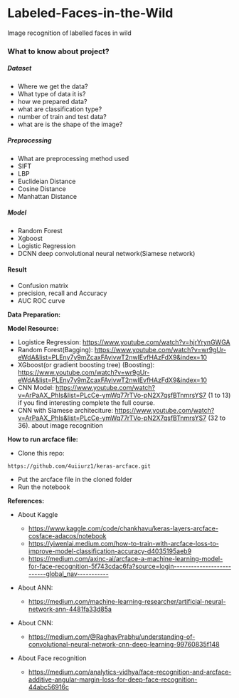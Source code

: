 # Labeled-Faces-in-the-Wild
Image recognition of labelled faces in wild

### What to know about project?

##### Dataset
- Where we get the data?
- What type of data it is?
- how we prepared data?
- what are classification type?
- number of train and test data?
- what are is the shape of the image?

##### Preprocessing
- What are preprocessing method used
- SIFT
- LBP
- Euclideian Distance
- Cosine Distance
- Manhattan Distance

##### Model
- Random Forest
- Xgboost
- Logistic Regression
- DCNN deep convolutional neural network(Siamese network)

#### Result
- Confusion matrix 
- precision, recall and Accuracy 
- AUC ROC curve

**Data Preparation:**

**Model Resource:**
* Logistice Regression: https://www.youtube.com/watch?v=hjrYrynGWGA
* Random Forest(Bagging): https://www.youtube.com/watch?v=wr9gUr-eWdA&list=PLEny7y9mZcaxFAyivwT2nwIEvfHAzFdX9&index=10
* XGboost(or gradient boosting tree) (Boosting):  https://www.youtube.com/watch?v=wr9gUr-eWdA&list=PLEny7y9mZcaxFAyivwT2nwIEvfHAzFdX9&index=10
* CNN Model: https://www.youtube.com/watch?v=ArPaAX_PhIs&list=PLcCe-ymWq77rTVo-pN2X7qsfBTnmrsYS7 (1 to 13) if you find interesting complete the full course.
* CNN with Siamese architeciture: https://www.youtube.com/watch?v=ArPaAX_PhIs&list=PLcCe-ymWq77rTVo-pN2X7qsfBTnmrsYS7 (32 to 36). about image recognition
 

**How to run arcface file:**
* Clone this repo:
```
https://github.com/4uiiurz1/keras-arcface.git
```
* Put the arcface file in the cloned folder
* Run the notebook

**References:**
* About Kaggle
  * https://www.kaggle.com/code/chankhavu/keras-layers-arcface-cosface-adacos/notebook
  * https://yiwenlai.medium.com/how-to-train-with-arcface-loss-to-improve-model-classification-accuracy-d4035195aeb9
  * https://medium.com/axinc-ai/arcface-a-machine-learning-model-for-face-recognition-5f743cdac6fa?source=login--------------------------global_nav-----------
  
* About ANN:
  * https://medium.com/machine-learning-researcher/artificial-neural-network-ann-4481fa33d85a

* About CNN:
  * https://medium.com/@RaghavPrabhu/understanding-of-convolutional-neural-network-cnn-deep-learning-99760835f148

* About Face recognition
  * https://medium.com/analytics-vidhya/face-recognition-and-arcface-additive-angular-margin-loss-for-deep-face-recognition-44abc56916c

